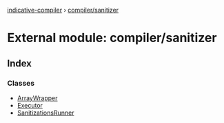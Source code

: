 [indicative-compiler](../README.md) › [compiler/sanitizer](compiler_sanitizer.md)

# External module: compiler/sanitizer

## Index

### Classes

* [ArrayWrapper](../classes/compiler_sanitizer.arraywrapper.md)
* [Executor](../classes/compiler_sanitizer.executor.md)
* [SanitizationsRunner](../classes/compiler_sanitizer.sanitizationsrunner.md)
